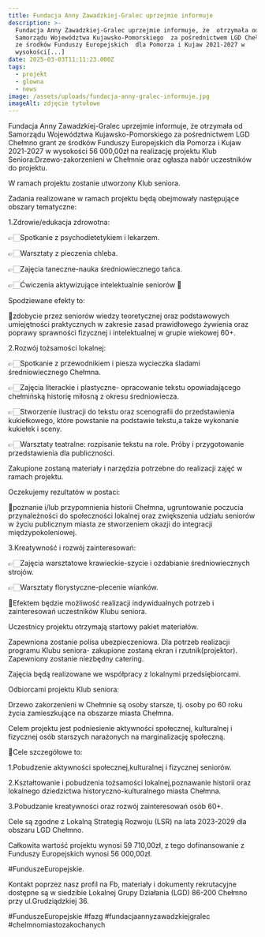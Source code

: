 ```yaml
---
title: Fundacja Anny Zawadzkiej-Gralec uprzejmie informuje
description: >-
  Fundacja Anny Zawadzkiej-Gralec uprzejmie informuje, że  otrzymała od
  Samorządu Województwa Kujawsko-Pomorskiego  za pośrednictwem LGD Chełmno grant
  ze środków Funduszy Europejskich  dla Pomorza i Kujaw 2021-2027 w
  wysokości[...]
date: 2025-03-03T11:11:23.000Z
tags:
  - projekt
  - glowna
  - news
image: /assets/uploads/fundacja-anny-gralec-informuje.jpg
imageAlt: zdjęcie tytułowe
---
```

Fundacja Anny Zawadzkiej-Gralec uprzejmie informuje, że  otrzymała od Samorządu Województwa Kujawsko-Pomorskiego  za pośrednictwem LGD Chełmno grant ze środków Funduszy Europejskich  dla Pomorza i Kujaw 2021-2027 w wysokości 56 000,00zł na realizację projektu  Klub Seniora:Drzewo-zakorzenieni w Chełmnie oraz ogłasza nabór uczestników do projektu.

W ramach projektu zostanie utworzony Klub seniora.

Zadania realizowane w ramach projektu będą obejmowały następujące obszary tematyczne:

1.Zdrowie/edukacja zdrowotna: 

👉🏻Spotkanie z psychodietetykiem i lekarzem. 

👉🏻Warsztaty z pieczenia chleba. 

👉🏻Zajęcia taneczne-nauka średniowiecznego tańca. 

👉🏻Ćwiczenia aktywizujące intelektualnie seniorów 🧠

Spodziewane efekty to: 

📍zdobycie przez seniorów wiedzy teoretycznej oraz podstawowych umiejętności praktycznych w zakresie zasad prawidłowego żywienia oraz poprawy sprawności fizycznej i intelektualnej w grupie wiekowej 60+.

2.Rozwój tożsamości lokalnej: 

👉🏻Spotkanie z przewodnikiem i piesza wycieczka śladami średniowiecznego Chełmna. 

👉🏻Zajęcia literackie i plastyczne- opracowanie tekstu opowiadającego chełmińską  historię miłosną z okresu średniowiecza. 

👉🏻Stworzenie ilustracji do tekstu oraz scenografii do przedstawienia kukiełkowego, które powstanie na podstawie tekstu,a także wykonanie kukiełek               i sceny. 

👉🏻Warsztaty teatralne: rozpisanie tekstu na role. Próby i przygotowanie przedstawienia dla publiczności. 

Zakupione zostaną materiały i narzędzia potrzebne do realizacji zajęć w ramach projektu. 

Oczekujemy rezultatów w postaci: 

📍poznanie i/lub przypomnienia historii Chełmna, ugruntowanie poczucia przynależności do społeczności lokalnej oraz zwiększenia udziału seniorów w życiu publicznym miasta ze stworzeniem okazji do integracji międzypokoleniowej.  

3.Kreatywność i rozwój zainteresowań: 

👉🏻Zajęcia warsztatowe krawieckie-szycie i ozdabianie średniowiecznych strojów. 

👉🏻Warsztaty florystyczne-plecenie wianków. 

📍Efektem będzie możliwość realizacji indywidualnych potrzeb i zainteresowań uczestników Klubu seniora.

Uczestnicy projektu otrzymają startowy pakiet materiałów. 

Zapewniona zostanie polisa ubezpieczeniowa. Dla potrzeb realizacji programu Klubu seniora- zakupione zostaną ekran   i rzutnik(projektor). Zapewniony zostanie niezbędny catering. 

Zajęcia będą realizowane we współpracy z lokalnymi przedsiębiorcami.

Odbiorcami projektu Klub seniora: 

Drzewo zakorzenieni w Chełmnie  są osoby starsze, tj. osoby po 60 roku życia zamieszkujące na obszarze miasta Chełmna.

Celem projektu jest podniesienie aktywności społecznej, kulturalnej i fizycznej osób starszych narażonych na marginalizację społeczną.

📍Cele szczegółowe to:

1.Pobudzenie aktywności społecznej,kulturalnej i fizycznej seniorów.

2.Kształtowanie i pobudzenia tożsamości lokalnej,poznawanie historii oraz lokalnego dziedzictwa historyczno-kulturalnego miasta Chełmna.

3.Pobudzanie kreatywności oraz rozwój zainteresowań osób 60+.

Cele są zgodne z Lokalną Strategią Rozwoju (LSR) na lata 2023-2029 dla obszaru LGD Chełmno.

Całkowita wartość projektu wynosi 59 710,00zł, z tego dofinansowanie z Funduszy Europejskich wynosi 56 000,00zł.

\#FunduszeEuropejskie.

Kontakt poprzez nasz profil na Fb, materiały i dokumenty rekrutacyjne dostępne są w siedzibie Lokalnej Grupy Działania (LGD) 86-200 Chełmno przy ul.Grudziądzkiej 36.

\#FunduszeEuropejskie #fazg #fundacjaannyzawadzkiejgralec #chelmnomiastozakochanych
